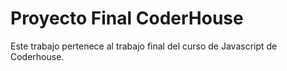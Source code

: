 # Proyecto Final CoderHouse
Este trabajo pertenece al trabajo final del curso de Javascript de Coderhouse.
